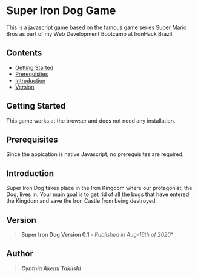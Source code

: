 # Super Iron Dog Game

This is a javascript game based on the famous game series Super Mario Bros as part of my Web Development Bootcamp at IronHack Brazil.

## Contents
- [Getting Started](#getting-started)
- [Prerequisites](#prerequisites)
- [Introduction](#introduction)
- [Version](#version)

## Getting Started

This game works at the browser and does not need any installation.

## Prerequisites

Since the appication is native Javascript, no prerequisites are required.

## Introduction

Super Iron Dog takes place in the Iron Kingdom where our protagonist, the Dog, lives in. Your main goal is to get rid of all the bugs that have entered the Kingdom and save the Iron Castle from being destroyed. 

## Version 

>**Super Iron Dog Version 0.1** - *Published in Aug-16th of 2020**

## Author

> **_Cynthia Akemi Takiishi_**
